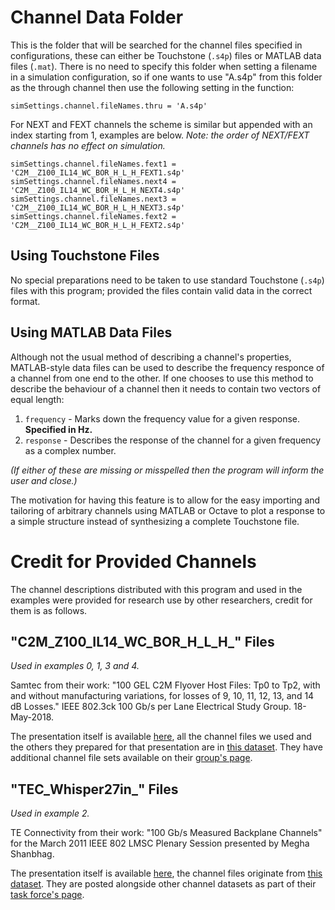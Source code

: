 # Channel Data Folder

This is the folder that will be searched for the channel files specified in configurations, these can either be Touchstone (`.s4p`) files or MATLAB data files (`.mat`). There is no need to specify this folder when setting a filename in a simulation configuration, so if one wants to use "A.s4p" from this folder as the through channel then use the following setting in the function:

```
simSettings.channel.fileNames.thru = 'A.s4p'
```

For NEXT and FEXT channels the scheme is similar but appended with an index starting from 1, examples are below. *Note: the order of NEXT/FEXT channels has no effect on simulation.*

```
simSettings.channel.fileNames.fext1 = 'C2M__Z100_IL14_WC_BOR_H_L_H_FEXT1.s4p'
simSettings.channel.fileNames.next4 = 'C2M__Z100_IL14_WC_BOR_H_L_H_NEXT4.s4p'
simSettings.channel.fileNames.next3 = 'C2M__Z100_IL14_WC_BOR_H_L_H_NEXT3.s4p'
simSettings.channel.fileNames.fext2 = 'C2M__Z100_IL14_WC_BOR_H_L_H_FEXT2.s4p'
```

## Using Touchstone Files

No special preparations need to be taken to use standard Touchstone (`.s4p`) files with this program; provided the files contain valid data in the correct format.

## Using MATLAB Data Files

Although not the usual method of describing a channel's properties, MATLAB-style data files can be used to describe the frequency responce of a channel from one end to the other. If one chooses to use this method to describe the behaviour of a channel then it needs to contain two vectors of equal length: 

1. `frequency` - Marks down the frequency value for a given response. **Specified in Hz.**
2. `response` - Describes the response of the channel for a given frequency as a complex number.

*(If either of these are missing or misspelled then the program will inform the user and close.)*

The motivation for having this feature is to allow for the easy importing and tailoring of arbitrary channels using MATLAB or Octave to plot a response to a simple structure instead of synthesizing a complete Touchstone file.

# Credit for Provided Channels

The channel descriptions distributed with this program and used in the examples were provided for research use by other researchers, credit for them is as follows.

## "C2M_Z100_IL14_WC_BOR_H_L_H_" Files

*Used in examples 0, 1, 3 and 4.*

Samtec from their work: "100 GEL C2M Flyover Host Files: Tp0 to Tp2, with and without manufacturing variations, for losses of 9, 10, 11, 12, 13, and 14 dB Losses." IEEE 802.3ck 100 Gb/s per Lane Electrical Study Group. 18-May-2018.

The presentation itself is available [here](https://grouper.ieee.org/groups/802/3/ck/public/18_05/mellitz_3ck_02_0518.pdf), all the channel files we used and the others they prepared for that presentation are in [this dataset](https://grouper.ieee.org/groups/802/3/ck/public/tools/c2m/mellitz_3ck_01_0518_C2M.zip). They have additional channel file sets available on their [group's page](https://grouper.ieee.org/groups/802/3/ck/public/tools/index.html).

## "TEC_Whisper27in_" Files

*Used in example 2.*

TE Connectivity from their work: "100 Gb/s Measured Backplane Channels" for the March 2011 IEEE 802 LMSC Plenary Session presented by Megha Shanbhag.

The presentation itself is available [here](http://www.ieee802.org/3/100GCU/public/mar11/shanbhag_01a_0311.pdf), the channel files originate from [this dataset](https://www.ieee802.org/3/100GCU/public/ChannelData/TEC_11_0401/shanbhag_01_0411.zip). They are posted alongside other channel datasets as part of their [task force's page](https://www.ieee802.org/3/100GCU/public/channel.html).